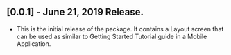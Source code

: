 ## [0.0.1] - June 21, 2019 Release.

* This is the initial release of the package.
It contains a Layout screen that can be used as similar to Getting Started Tutorial guide in a Mobile Application.
